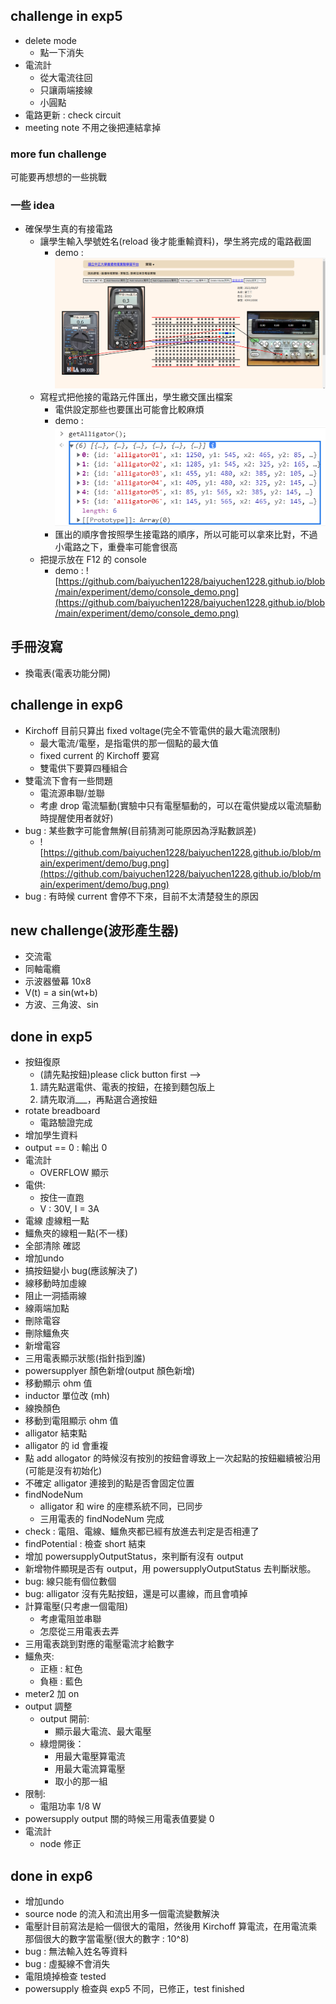 ##  challenge in exp5
- delete mode
	- 點一下消失
- 電流計
	- 從大電流往回
	- 只讓兩端接線
	- 小圓點
- 電路更新 : check circuit
- meeting note 不用之後把連結拿掉
### more fun challenge
可能要再想想的一些挑戰
### 一些 idea
- 確保學生真的有接電路
    - 讓學生輸入學號姓名(reload 後才能重輸資料)，學生將完成的電路截圖
        - demo : ![](https://github.com/baiyuchen1228/baiyuchen1228.github.io/blob/main/experiment/demo/verify_demo.png)
    - 寫程式把他接的電路元件匯出，學生繳交匯出檔案
        - 電供設定那些也要匯出可能會比較麻煩
        - demo : ![](https://github.com/baiyuchen1228/baiyuchen1228.github.io/blob/main/experiment/demo/ouput_demo.png)
        - 匯出的順序會按照學生接電路的順序，所以可能可以拿來比對，不過小電路之下，重疊率可能會很高
    - 把提示放在 F12 的 console
        - demo : ![https://github.com/baiyuchen1228/baiyuchen1228.github.io/blob/main/experiment/demo/console_demo.png](https://github.com/baiyuchen1228/baiyuchen1228.github.io/blob/main/experiment/demo/console_demo.png)

## 手冊沒寫
- 換電表(電表功能分開)

## challenge in exp6
- Kirchoff 目前只算出 fixed voltage(完全不管電供的最大電流限制)
    - 最大電流/電壓，是指電供的那一個點的最大值
    - fixed current 的 Kirchoff 要寫
    - 雙電供下要算四種組合
- 雙電流下會有一些問題
    - 電流源串聯/並聯
    - 考慮 drop 電流驅動(實驗中只有電壓驅動的，可以在電供變成以電流驅動時提醒使用者就好)
- bug : 某些數字可能會無解(目前猜測可能原因為浮點數誤差)
    - ![https://github.com/baiyuchen1228/baiyuchen1228.github.io/blob/main/experiment/demo/bug.png](https://github.com/baiyuchen1228/baiyuchen1228.github.io/blob/main/experiment/demo/bug.png)
- bug : 有時候 current 會停不下來，目前不太清楚發生的原因

## new challenge(波形產生器)
- 交流電
- 同軸電纜
- 示波器螢幕 10x8
- V(t) = a sin(wt+b)
- 方波、三角波、sin

## done in exp5
- 按鈕復原
    - (請先點按鈕)please click button first --> 
    1. 請先點選電供、電表的按鈕，在接到麵包版上
    2. 請先取消___，再點選合適按鈕
- rotate breadboard
    - 電路驗證完成
- 增加學生資料
- output == 0 : 輸出 0
- 電流計
	- OVERFLOW 顯示
- 電供:
	- 按住一直跑
	- V : 30V, I = 3A
- 電線 虛線粗一點
- 鱷魚夾的線粗一點(不一樣)
- 全部清除 確認
- 增加undo
- 搞按鈕變小 bug(應該解決了)
- 線移動時加虛線
- 阻止一洞插兩線
- 線兩端加點
- 刪除電容
- 刪除鱷魚夾
- 新增電容
- 三用電表顯示狀態(指針指到誰)
- powersupplyer 顏色新增(output 顏色新增)
- 移動顯示 ohm 值
- inductor 單位改 (mh)
- 線換顏色
- 移動到電阻顯示 ohm 值
- alligator 結束點
- alligator 的 id 會重複
- 點 add allogator 的時候沒有按別的按鈕會導致上一次起點的按鈕繼續被沿用(可能是沒有初始化)
- 不確定 alligator 連接到的點是否會固定位置
- findNodeNum
    - alligator 和 wire 的座標系統不同，已同步
    - 三用電表的 findNodeNum 完成
- check : 電阻、電線、鱷魚夾都已經有放進去判定是否相連了
- findPotential : 檢查 short 結束
- 增加 powersupplyOutputStatus，來判斷有沒有 output
- 新增物件顯現是否有 output，用 powersupplyOutputStatus 去判斷狀態。
- bug: 線只能有個位數個
- bug: alligator 沒有先點按鈕，還是可以畫線，而且會噴掉
- 計算電壓(只考慮一個電阻)
    - 考慮電阻並串聯
    - 怎麼從三用電表去弄
- 三用電表跳到對應的電壓電流才給數字
- 鱷魚夾:
    - 正極 : 紅色
    - 負極 : 藍色 
- meter2 加 on
- output 調整
    - output 開前:
        - 顯示最大電流、最大電壓
    - 綠燈開後： 
        - 用最大電壓算電流
        - 用最大電流算電壓
        - 取小的那一組
- 限制:
    - 電阻功率 1/8 W
- powersupply output 關的時候三用電表值要變 0
- 電流計
	- node 修正

## done in exp6
- 增加undo
- source node 的流入和流出用多一個電流變數解決
- 電壓計目前寫法是給一個很大的電阻，然後用 Kirchoff 算電流，在用電流乘那個很大的數字當電壓(很大的數字 : 10^8)
- bug : 無法輸入姓名等資料
- bug : 虛擬線不會消失
- 電阻燒掉檢查 tested
- powersupply 檢查與 exp5 不同，已修正，test finished

